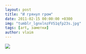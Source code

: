 ```yaml
---
layout: post
title: "И грянул гром"
date: 2011-02-15 00:00:00 +0300
img: "tumblr_lgnxlnzFVS1qfp23s.jpg"
tags: [art, заметки]
author: vlaim
---
```


![](/blog/assets/img/tumblr_lgnxlnzFVS1qfp23s.jpg)